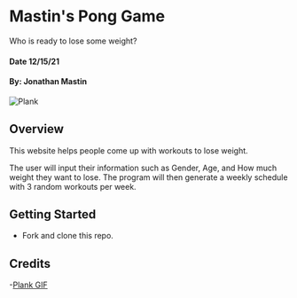 # Mastin's Pong Game
Who is ready to lose some weight?
#### Date 12/15/21
#### By: Jonathan Mastin

![Plank](https://mir-s3-cdn-cf.behance.net/project_modules/max_1200/a8048480486129.5ce2e67ba3247.gif)

## Overview
This website helps people come up with workouts to lose weight.

The user will input their information such as Gender, Age, and How much weight they want to lose. The program will then generate a weekly schedule with 3 random workouts per week.

## Getting Started
- Fork and clone this repo.

## Credits
-[Plank GIF](https://www.behance.net/gallery/80486129/The-Best-Exercises-GIFs)